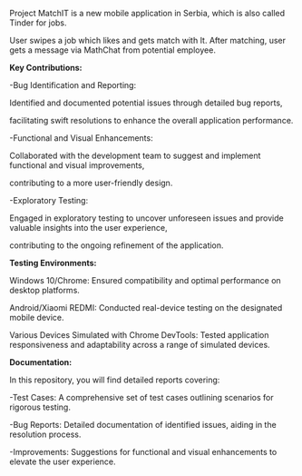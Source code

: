Project
MatchIT is a new mobile application in Serbia, which is also called Tinder for jobs.

User swipes a job which likes and gets match with It. After matching, user gets a message via MathChat from potential employee.

**Key Contributions:**

-Bug Identification and Reporting:

Identified and documented potential issues through detailed bug reports,

facilitating swift resolutions to enhance the overall application performance.

-Functional and Visual Enhancements:

Collaborated with the development team to suggest and implement functional and visual improvements,

contributing to a more user-friendly design.

-Exploratory Testing:

Engaged in exploratory testing to uncover unforeseen issues and provide valuable insights into the user experience,

contributing to the ongoing refinement of the application.

**Testing Environments:**

Windows 10/Chrome: Ensured compatibility and optimal performance on desktop platforms.

Android/Xiaomi REDMI: Conducted real-device testing on the designated mobile device.

Various Devices Simulated with Chrome DevTools: Tested application responsiveness and adaptability across a range of simulated devices.

**Documentation:**

In this repository, you will find detailed reports covering:

-Test Cases: A comprehensive set of test cases outlining scenarios for rigorous testing.

-Bug Reports: Detailed documentation of identified issues, aiding in the resolution process.

-Improvements: Suggestions for functional and visual enhancements to elevate the user experience.
